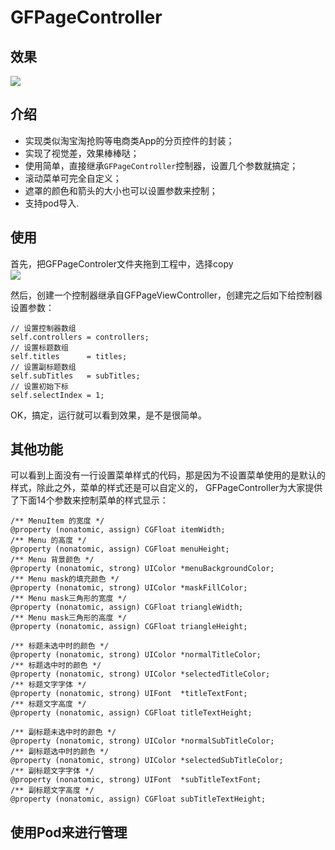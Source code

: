# GFPageController

## 效果
![](https://github.com/gaofengtan/GFPageController/blob/master/%E6%BC%94%E7%A4%BA.gif)

## 介绍
* 实现类似淘宝淘抢购等电商类App的分页控件的封装；
* 实现了视觉差，效果棒棒哒；
* 使用简单，直接继承```GFPageController```控制器，设置几个参数就搞定；
* 滚动菜单可完全自定义；
* 遮罩的颜色和箭头的大小也可以设置参数来控制；
* 支持pod导入.

## 使用
首先，把GFPageControler文件夹拖到工程中，选择copy<br>
![](https://github.com/gaofengtan/GFPageController/blob/master/%E6%96%87%E4%BB%B6.png)

然后，创建一个控制器继承自GFPageViewController，创建完之后如下给控制器设置参数：
```
// 设置控制器数组
self.controllers = controllers;
// 设置标题数组
self.titles      = titles;
// 设置副标题数组
self.subTitles   = subTitles;
// 设置初始下标
self.selectIndex = 1;
```
OK，搞定，运行就可以看到效果，是不是很简单。

## 其他功能
可以看到上面没有一行设置菜单样式的代码，那是因为不设置菜单使用的是默认的样式，除此之外，菜单的样式还是可以自定义的，
GFPageController为大家提供了下面14个参数来控制菜单的样式显示：
```
/** MenuItem 的宽度 */
@property (nonatomic, assign) CGFloat itemWidth;
/** Menu 的高度 */
@property (nonatomic, assign) CGFloat menuHeight;
/** Menu 背景颜色 */
@property (nonatomic, strong) UIColor *menuBackgroundColor;
/** Menu mask的填充颜色 */
@property (nonatomic, strong) UIColor *maskFillColor;
/** Menu mask三角形的宽度 */
@property (nonatomic, assign) CGFloat triangleWidth;
/** Menu mask三角形的高度 */
@property (nonatomic, assign) CGFloat triangleHeight;

/** 标题未选中时的颜色 */
@property (nonatomic, strong) UIColor *normalTitleColor;
/** 标题选中时的颜色 */
@property (nonatomic, strong) UIColor *selectedTitleColor;
/** 标题文字字体 */
@property (nonatomic, strong) UIFont  *titleTextFont;
/** 标题文字高度 */
@property (nonatomic, assign) CGFloat titleTextHeight;

/** 副标题未选中时的颜色 */
@property (nonatomic, strong) UIColor *normalSubTitleColor;
/** 副标题选中时的颜色 */
@property (nonatomic, strong) UIColor *selectedSubTitleColor;
/** 副标题文字字体 */
@property (nonatomic, strong) UIFont  *subTitleTextFont;
/** 副标题文字高度 */
@property (nonatomic, assign) CGFloat subTitleTextHeight;
```

## 使用Pod来进行管理








